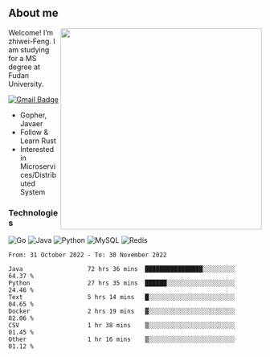 ## About me

<img align="right" src="https://github-readme-stats-zhiwei-feng.vercel.app/api?username=zhiwei-Feng&show_icons=true" width="400" />

Welcome! I’m zhiwei-Feng. I am studying for a MS degree at Fudan University.  

[![Gmail Badge](https://img.shields.io/badge/-zhiwei.feng1995@gmail.com-c14438?style=flat-square&logo=Gmail&logoColor=white&link=mailto:zhiwei.feng1995@gmail.com)](mailto:zhiwei.feng1995@gmail.com)

- Gopher, Javaer
- Follow & Learn Rust
- Interested in Microservices/Distributed System


### Technologies
![Go](https://img.shields.io/badge/-Go-000000?style=flat-square&logo=go)
![Java](https://img.shields.io/badge/-java-E34A86?style=flat-square&logo=java)
![Python](https://img.shields.io/badge/-Python-black?style=flat-square&logo=Python)
![MySQL](https://img.shields.io/badge/-MySQL-orange?style=flat-square&logo=MySQL)
![Redis](https://img.shields.io/badge/-Redis-black?style=flat-square&logo=Redis)




  
<!--START_SECTION:waka-->

```text
From: 31 October 2022 - To: 30 November 2022

Java                  72 hrs 36 mins  ████████████████░░░░░░░░░   64.37 %
Python                27 hrs 35 mins  ██████░░░░░░░░░░░░░░░░░░░   24.46 %
Text                  5 hrs 14 mins   █░░░░░░░░░░░░░░░░░░░░░░░░   04.65 %
Docker                2 hrs 19 mins   ▓░░░░░░░░░░░░░░░░░░░░░░░░   02.06 %
CSV                   1 hr 38 mins    ▒░░░░░░░░░░░░░░░░░░░░░░░░   01.45 %
Other                 1 hr 16 mins    ▒░░░░░░░░░░░░░░░░░░░░░░░░   01.12 %
```

<!--END_SECTION:waka-->
</p>



<!--
[![github stats](https://github-readme-stats.vercel.app/api?username=zhiwei-Feng&theme=tokyonight&show_icons=true)](https://github.com/anuraghazra/github-readme-stats)
-->




<!--
**zhiwei-Feng/zhiwei-Feng** is a ✨ _special_ ✨ repository because its `README.md` (this file) appears on your GitHub profile.

Here are some ideas to get you started:

- 🔭 I’m currently working on ...
- 🌱 I’m currently learning ...
- 👯 I’m looking to collaborate on ...
- 🤔 I’m looking for help with ...
- 💬 Ask me about ...
- 📫 How to reach me: ...
- 😄 Pronouns: ...
- ⚡ Fun fact: ...
-->



